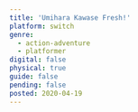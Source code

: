 ```yaml
---
title: 'Umihara Kawase Fresh!'
platform: switch
genre:
  - action-adventure
  - platformer
digital: false
physical: true
guide: false
pending: false
posted: 2020-04-19
---
```

